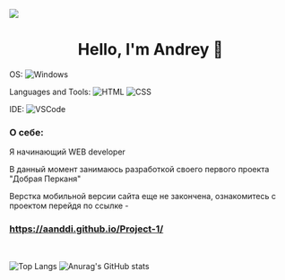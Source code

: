 ![](https://www.rimastronomy.org/wp-content/uploads/2015/10/cropped-01_andromeda.jpg)
<h1 align="center">Hello, I'm Andrey 👋</h1>

OS:  ![Windows](https://img.shields.io/badge/Windows-0B0A0C?style=for-the-badge&logo=windows&logoColor=white)

Languages and Tools:  ![HTML](https://img.shields.io/badge/HTML5-0B0A0C?style=for-the-badge&logo=html5&logoColor=white)
![CSS](https://img.shields.io/badge/CSS3-0B0A0C?style=for-the-badge&logo=css3&logoColor=white)

IDE:  ![VSCode](https://img.shields.io/badge/Visual_Studio_Code-0B0A0C?style=for-the-badge&logo=visual%20studio%20code&logoColor=white)



<h3>О себе:</h3>
<p>Я начинающий WEB developer</p>

<p>В данный момент занимаюсь разработкой своего первого проекта "Добрая Перканя"</p>

Верстка мобильной версии сайта еще не закончена, ознакомитесь с проектом перейдя по ссылке - <h3>https://aanddi.github.io/Project-1/</h3>

<br />

![Top Langs](https://github-readme-stats.vercel.app/api/top-langs/?username=aanddi&theme=dark&show_icons=true)
![Anurag's GitHub stats](https://github-readme-stats.vercel.app/api?username=aanddi&show_icons=true&theme=dark)

